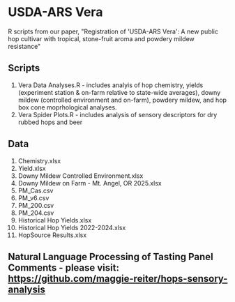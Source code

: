 # USDA-ARS Vera
R scripts from our paper, "Registration of 'USDA-ARS Vera': A new public hop cultivar with tropical, stone-fruit aroma and powdery mildew resistance"

## Scripts
1. Vera Data Analyses.R - includes analyis of hop chemistry, yields (experiment station & on-farm relative to state-wide averages), downy mildew (controlled environment and on-farm), powdery mildew, and hop box cone moprhological analyses.
3. Vera Spider Plots.R - includes analysis of sensory descriptors for dry rubbed hops and beer

## Data
1. Chemistry.xlsx
2. Yield.xlsx
3. Downy Mildew Controlled Environment.xlsx
4. Downy Mildew on Farm - Mt. Angel, OR 2025.xlsx
5. PM_Cas.csv
6. PM_v6.csv
7. PM_200.csv
8. PM_204.csv
9. Historical Hop Yields.xlsx
10. Historical Hop Yields 2022-2024.xlsx
11. HopSource Results.xlsx

## Natural Language Processing of Tasting Panel Comments - please visit: https://github.com/maggie-reiter/hops-sensory-analysis
